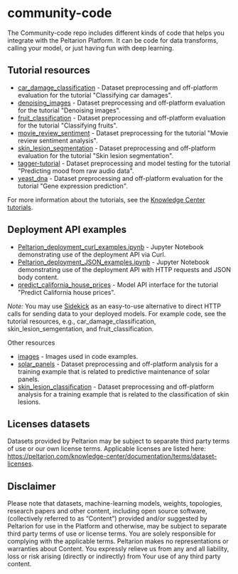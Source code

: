 # community-code

The Community-code repo includes different kinds of code that helps you integrate with the Peltarion Platform. It can be code for data transforms, calling your model, or just having fun with deep learning.

## Tutorial resources
* [car_damage_classification](./car_damage_classification) - Dataset preprocessing and off-platform evaluation for the tutorial "Classifying car damages".
* [denoising_images](./denoising_images) - Dataset preprocessing and off-platform evaluation for the tutorial "Denoising images".
* [fruit_classification](./fruit_classification) - Dataset preprocessing and off-platform evaluation for the tutorial "Classifying fruits".
* [movie_review_sentiment](./movie_review_sentiment) - Dataset preprocessing for the tutorial "Movie review sentiment analysis".
* [skin_lesion_segmentation](./skin_lesion_segmentation) - Dataset preprocessing and off-platform evaluation for the tutorial "Skin lesion segmentation".
* [tagger-tutorial](./tagger-tutorial) - Dataset preprocessing and model testing for the tutorial "Predicting mood from raw audio data".
* [yeast_dna](./yeast_dna) - Dataset preprocessing and off-platform evaluation for the tutorial "Gene expression prediction".

For more information about the tutorials, see the [Knowledge Center tutorials](https://peltarion.com/knowledge-center/tutorials).

## Deployment API examples
* [Peltarion_deployment_curl_examples.ipynb](./Peltarion_deployment_curl_examples.ipynb) - Jupyter Notebook demonstrating use of the deployment API via Curl.
* [Peltarion_deployment_JSON_examples.ipynb](./Peltarion_deployment_JSON_examples.ipynb) - Jupyter Notebook demonstrating use of the deployment API with HTTP requests and JSON body content.
* [predict_california_house_prices](./predict_california_house_prices) - Model API interface for the tutorial "Predict California house prices".
 
*Note:* You may use [Sidekick](https://github.com/Peltarion/sidekick) as an easy-to-use alternative to direct HTTP calls for sending data to your deployed models. For example code, see the tutorial resources, e.g., car_damage_classification, skin_lesion_semgentation, and fruit_classification.  

Other resources
* [images](./images) - Images used in code examples.
* [solar_panels](./solar_panels) - Dataset preprocessing and off-platform analysis for a training example that is related to predictive maintenance of solar panels.
* [skin_lesion_classification](./skin_lesion_classification) - Dataset preprocessing and off-platform analysis for a training example that is related to the classification of skin lesions.

## Licenses datasets
Datasets provided by Peltarion may be subject to separate third party terms of use or our own license terms. Applicable licenses are listed here: https://peltarion.com/knowledge-center/documentation/terms/dataset-licenses.

## Disclaimer
Please note that datasets, machine-learning models, weights, topologies, research papers and other content, including open source software, (collectively referred to as “Content”) provided and/or suggested by Peltarion for use in the Platform and otherwise, may be subject to separate third party terms of use or license terms. You are solely responsible for complying with the applicable terms. Peltarion makes no representations or warranties about Content. You expressly relieve us from any and all liability, loss or risk arising (directly or indirectly) from Your use of any third party content.
